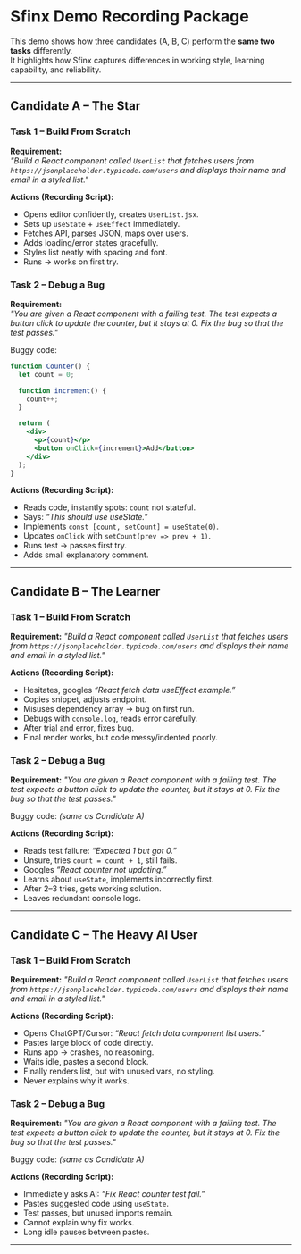 # Sfinx Demo Recording Package

This demo shows how three candidates (A, B, C) perform the **same two tasks** differently.  
It highlights how Sfinx captures differences in working style, learning capability, and reliability.

---

## Candidate A – The Star

### Task 1 – Build From Scratch
**Requirement:**  
*"Build a React component called `UserList` that fetches users from  
`https://jsonplaceholder.typicode.com/users` and displays their name and email in a styled list."*

**Actions (Recording Script):**  
- Opens editor confidently, creates `UserList.jsx`.  
- Sets up `useState` + `useEffect` immediately.  
- Fetches API, parses JSON, maps over users.  
- Adds loading/error states gracefully.  
- Styles list neatly with spacing and font.  
- Runs → works on first try.  

### Task 2 – Debug a Bug
**Requirement:**  
*"You are given a React component with a failing test. The test expects a button click to update the counter, but it stays at 0. Fix the bug so that the test passes."*

Buggy code:
```jsx
function Counter() {
  let count = 0;

  function increment() {
    count++;
  }

  return (
    <div>
      <p>{count}</p>
      <button onClick={increment}>Add</button>
    </div>
  );
}
```


**Actions (Recording Script):**

* Reads code, instantly spots: `count` not stateful.
* Says: *“This should use useState.”*
* Implements `const [count, setCount] = useState(0)`.
* Updates `onClick` with `setCount(prev => prev + 1)`.
* Runs test → passes first try.
* Adds small explanatory comment.

---

## Candidate B – The Learner

### Task 1 – Build From Scratch

**Requirement:**
*"Build a React component called `UserList` that fetches users from
`https://jsonplaceholder.typicode.com/users` and displays their name and email in a styled list."*

**Actions (Recording Script):**

* Hesitates, googles *“React fetch data useEffect example.”*
* Copies snippet, adjusts endpoint.
* Misuses dependency array → bug on first run.
* Debugs with `console.log`, reads error carefully.
* After trial and error, fixes bug.
* Final render works, but code messy/indented poorly.

### Task 2 – Debug a Bug

**Requirement:**
*"You are given a React component with a failing test. The test expects a button click to update the counter, but it stays at 0. Fix the bug so that the test passes."*

Buggy code: *(same as Candidate A)*

**Actions (Recording Script):**

* Reads test failure: *“Expected 1 but got 0.”*
* Unsure, tries `count = count + 1`, still fails.
* Googles *“React counter not updating.”*
* Learns about `useState`, implements incorrectly first.
* After 2–3 tries, gets working solution.
* Leaves redundant console logs.

---

## Candidate C – The Heavy AI User

### Task 1 – Build From Scratch

**Requirement:**
*"Build a React component called `UserList` that fetches users from
`https://jsonplaceholder.typicode.com/users` and displays their name and email in a styled list."*

**Actions (Recording Script):**

* Opens ChatGPT/Cursor: *“React fetch data component list users.”*
* Pastes large block of code directly.
* Runs app → crashes, no reasoning.
* Waits idle, pastes a second block.
* Finally renders list, but with unused vars, no styling.
* Never explains why it works.

### Task 2 – Debug a Bug

**Requirement:**
*"You are given a React component with a failing test. The test expects a button click to update the counter, but it stays at 0. Fix the bug so that the test passes."*

Buggy code: *(same as Candidate A)*

**Actions (Recording Script):**

* Immediately asks AI: *“Fix React counter test fail.”*
* Pastes suggested code using `useState`.
* Test passes, but unused imports remain.
* Cannot explain why fix works.
* Long idle pauses between pastes.

---

